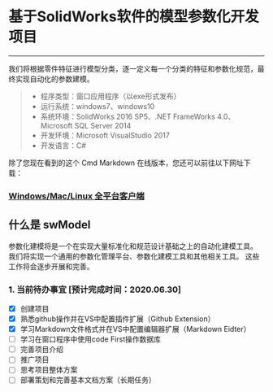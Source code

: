 # 基于SolidWorks软件的模型参数化开发项目
-----------------------------------
 
我们将根据零件特征进行模型分类，逐一定义每一个分类的特征和参数化规范，最终实现自动化的参数建模。
 
> * 程序类型：窗口应用程序（以exe形式发布）
> * 运行系统：windows7、windows10
> * 系统环境：SolidWorks 2016 SP5、.NET FrameWorks 4.0、Microsoft SQL Server 2014
> * 开发环境：Microsoft VisualStudio 2017
> * 开发语言：C#

除了您现在看到的这个 Cmd Markdown 在线版本，您还可以前往以下网址下载：

### [Windows/Mac/Linux 全平台客户端](https://www.zybuluo.com/cmd/)
 
## 什么是 swModel

参数化建模将是一个在实现大量标准化和规范设计基础之上的自动化建模工具。
我们将实现一个通用的参数化管理平台、参数化建模工具和其他相关工具。
这些工作将会逐步开展和完善。

### 1. 当前待办事宜 [预计完成时间：2020.06.30]

- [x] 创建项目
- [x] 熟悉github操作并在VS中配置插件扩展（Github Extension）
- [x] 学习Markdown文件格式并在VS中配置编辑器扩展（Markdown Eidter）
- [ ] 学习在窗口程序中使用code First操作数据库
- [ ] 完善项目介绍
- [ ] 推广项目
- [ ] 思考项目整体方案
- [ ] 部署策划和完善基本文档方案（长期任务）
